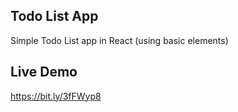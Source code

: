 ## Todo List App

Simple Todo List app in React (using basic elements)


## Live Demo

https://bit.ly/3fFWyp8
